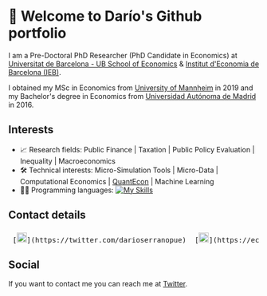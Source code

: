 # 👋 Welcome to Darío's Github portfolio

I am a Pre-Doctoral PhD Researcher (PhD Candidate in Economics) at [Universitat de Barcelona - UB School of Economics](https://www.ub.edu/school-economics/phd_students/serrano-puente-dario/) & [Institut d'Economia de Barcelona (IEB)](https://ieb.ub.edu/en/researcher/serrano-puente-dario/).

I obtained my MSc in Economics from [University of Mannheim](https://www.vwl.uni-mannheim.de/en/) in 2019 and my Bachelor's degree in Economics from [Universidad Autónoma de Madrid](https://www.uam.es/Economicas/Home.htm?language=en) in 2016.

## Interests

- 📈 Research fields: Public Finance | Taxation | Public Policy Evaluation | Inequality | Macroeconomics
- 🛠️ Technical interests: Micro-Simulation Tools | Micro-Data | Computational Economics | [QuantEcon](https://quantecon.org/) | Machine Learning
- 👨‍💻 Programming languages: [![My Skills](https://skills.thijs.gg/icons?i=java,kotlin,nodejs,figma&theme=light)](https://skills.thijs.gg)

## Contact details

<pre> [<img src="./assets/icon/twitter.ico" alt="twitter icon" width="20">](https://twitter.com/darioserranopue)  [<img src="./assets/icon/mastodon.ico" alt="mastodon icon" width="20">](https://econtwitter.net/@serranopuente)   [<img src="./assets/icon/linkedin.ico" alt="linkedin icon" width="20">](https://www.linkedin.com/in/serranopuente/)   [<img src="./assets/icon/github.ico" alt="github icon" width="25">](https://github.com/serranopuente) </pre>

## Social

If you want to contact me you can reach me at [Twitter](https://www.twitter.com/codewithsadee).
